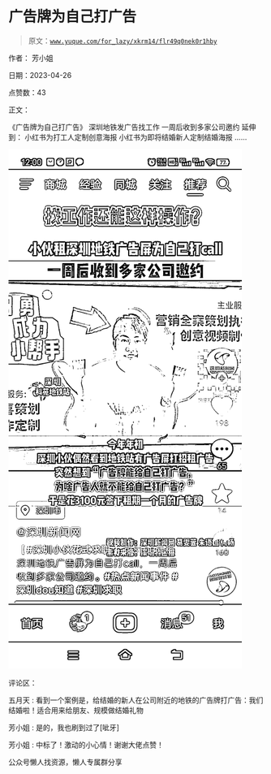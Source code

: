 # 广告牌为自己打广告

> 原文：[`www.yuque.com/for_lazy/xkrm14/flr49q0nek0r1hby`](https://www.yuque.com/for_lazy/xkrm14/flr49q0nek0r1hby)

作者： 芳小姐

日期：2023-04-26

点赞数：43

正文：

《广告牌为自己打广告》 深圳地铁发广告找工作 一周后收到多家公司邀约 延伸到： 小红书为打工人定制创意海报 小红书为即将结婚新人定制结婚海报 ……

![](img/fe0a60cd03611ea0bd8cbcd6e8db1f40.png)

评论区：

五月天 : 看到一个案例是，给结婚的新人在公司附近的地铁的广告牌打广告：我们结婚啦！适合用来给朋友、规模做结婚礼物

芳小姐 : 是的，我也刷到过了[呲牙]

芳小姐 : 中标了！激动的小心情！谢谢大佬点赞！

公众号懒人找资源，懒人专属群分享

